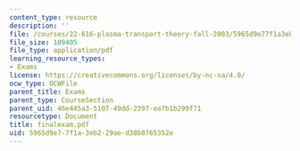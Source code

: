 ```yaml
---
content_type: resource
description: ''
file: /courses/22-616-plasma-transport-theory-fall-2003/5965d9e77f1a3eb229aed38b0765352e_finalexam.pdf
file_size: 109405
file_type: application/pdf
learning_resource_types:
- Exams
license: https://creativecommons.org/licenses/by-nc-sa/4.0/
ocw_type: OCWFile
parent_title: Exams
parent_type: CourseSection
parent_uid: 46e445a3-5107-49dd-2397-ee7b1b299f71
resourcetype: Document
title: finalexam.pdf
uid: 5965d9e7-7f1a-3eb2-29ae-d38b0765352e
---
```

